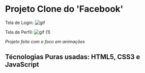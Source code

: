 # Projeto Clone do 'Facebook'

Tela de Login:
![gif](https://user-images.githubusercontent.com/67977860/142443039-f248d279-a4b2-4600-bf70-1ae62ae797a6.gif)

Tela de Perfil:
![gif (1)](https://user-images.githubusercontent.com/67977860/142445165-dd7948c2-cf6c-42e9-b050-202846b190f3.gif)

*Projeto feito com o foco em animações*

## Técnologias Puras usadas: HTML5, CSS3 e JavaScript
